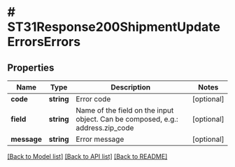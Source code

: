 # # ST31Response200ShipmentUpdateErrorsErrors

## Properties

Name | Type | Description | Notes
------------ | ------------- | ------------- | -------------
**code** | **string** | Error code | [optional]
**field** | **string** | Name of the field on the input object. Can be composed, e.g.: address.zip_code | [optional]
**message** | **string** | Error message | [optional]

[[Back to Model list]](../../README.md#models) [[Back to API list]](../../README.md#endpoints) [[Back to README]](../../README.md)
